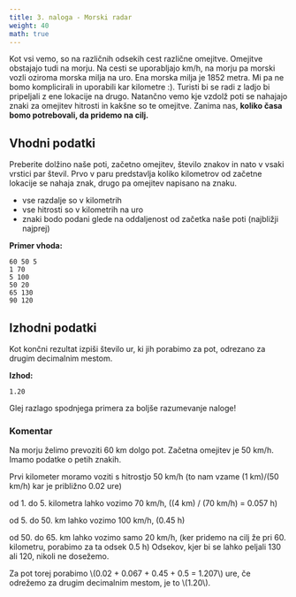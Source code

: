 ```yaml
---
title: 3. naloga - Morski radar
weight: 40
math: true
---
```


Kot vsi vemo, so na različnih odsekih cest različne omejitve. Omejitve obstajajo tudi na morju. Na cesti se uporabljajo km/h, na morju pa morski vozli oziroma morska milja na uro. Ena morska milja je 1852 metra. Mi pa ne bomo komplicirali in uporabili kar kilometre :). Turisti bi se radi z ladjo bi pripeljali z ene lokacije na drugo. Natančno vemo kje vzdolž poti se nahajajo znaki za omejitev hitrosti in kakšne so te omejitve. Zanima nas, **koliko časa bomo potrebovali, da pridemo na cilj.**

## Vhodni podatki

Preberite dolžino naše poti, začetno omejitev, število znakov in nato v vsaki vrstici par števil. Prvo v paru predstavlja koliko kilometrov od začetne lokacije se nahaja znak, drugo pa omejitev napisano na znaku.

- vse razdalje so v kilometrih
- vse hitrosti so v kilometrih na uro
- znaki bodo podani glede na oddaljenost od začetka naše poti (najbližji najprej)

**Primer vhoda:**

```
60 50 5
1 70
5 100
50 20
65 130
90 120
```

## Izhodni podatki

Kot končni rezultat izpiši število ur, ki jih porabimo za pot, odrezano za drugim decimalnim mestom.

**Izhod:**
```
1.20
```

Glej razlago spodnjega primera za boljše razumevanje naloge!

### Komentar

Na morju želimo prevoziti 60 km dolgo pot. Začetna omejitev je 50 km/h. Imamo podatke o petih znakih.

Prvi kilometer moramo voziti s hitrostjo 50 km/h (to nam vzame (1 km)/(50 km/h) kar je približno 0.02 ure)

od 1. do 5. kilometra lahko vozimo 70 km/h, ((4 km) / (70 km/h) = 0.057 h)

od 5. do 50. km lahko vozimo 100 km/h, (0.45 h)

od 50. do 65. km lahko vozimo samo 20 km/h, (ker pridemo na cilj že pri 60. kilometru, porabimo za ta odsek 0.5 h) 
Odsekov, kjer bi se lahko peljali 130 ali 120, nikoli ne dosežemo.

Za pot torej porabimo \\(0.02 + 0.067 + 0.45 + 0.5 = 1.207\\) ure, če odrežemo za drugim decimalnim mestom, je to \\(1.20\\).
